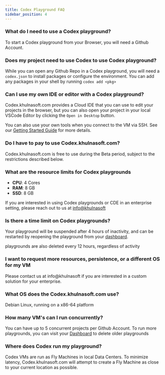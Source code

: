 ```yaml
---
title: Codex Playground FAQ
sidebar_position: 4
---
```


### What do I need to use a Codex playground?

To start a Codex playground from your Browser, you will need a Github Account.

### Does my project need to use Codex to use Codex playground?

While you can open any Github Repo in a Codex playground, you will need a `codex.json` to install packages or configure the environment. You can add any packages in your shell by running `codex add <pkg>`

### Can I use my own IDE or editor with a Codex playground?

Codex.khulnasoft.com provides a Cloud IDE that you can use to edit your projects in the browser, but you can also open your project in your local VSCode Editor by clicking the `Open in Desktop` button.

You can also use your own tools when you connect to the VM via SSH. See our [Getting Started Guide](index.mdx) for more details.

### Do I have to pay to use Codex.khulnasoft.com?

Codex.khulnasoft.com is free to use during the Beta period, subject to the restrictions described below.

### What are the resource limits for Codex playgrounds

* **CPU**: 4 Cores
* **RAM**: 8 GB
* **SSD**: 8 GB

If you are interested in using Codex playgrounds or CDE in an enterprise setting, please reach out to us at [info@khulnasoft](mailto://info@khulnasoft)

### Is there a time limit on Codex playgrounds?

Your playground will be suspended after 4 hours of inactivity, and can be restarted by reopening the playground from your [dashboard](https://codex.khulnasoft.com/app/projects).

playgrounds are also deleted every 12 hours, regardless of activity

### I want to request more resources, persistence, or a different OS for my VM

Please contact us at info@khulnasoft if you are interested in a custom solution for your enterprise.

### What OS does the Codex.khulnasoft.com use?

Debian Linux, running on a x86-64 platform

### How many VM's can I run concurrently?

You can have up to 5 concurrent projects per Github Account. To run more playgrounds, you can visit your [Dashboard](https://codex.khulnasoft.com/app/projects) to delete older playgrounds

### Where does Codex run my playground?

Codex VMs are run as Fly Machines in local Data Centers. To minimize latency, Codex.khulnasoft.com will attempt to create a Fly Machine as close to your current location as possible.


